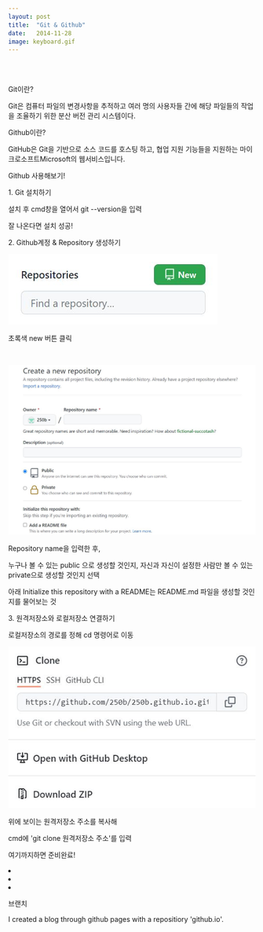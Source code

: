 ```yaml
---
layout: post
title:  "Git & Github"
date:   2014-11-28
image: keyboard.gif
---
```

<br><br>
<p class="intro"><span class="dropcap"></span>Git이란?<p>
<p class="firstpost">Git은 컴퓨터 파일의 변경사항을 추적하고 여러 명의 사용자들 간에 해당 파일들의 작업을 조율하기 위한 분산 버전 관리 시스템이다.<p>
<p class="intro"><span class="dropcap"></span>Github이란?<p>
<p class="firstpost">GitHub은 Git을 기반으로 소스 코드를 호스팅 하고, 협업 지원 기능들을 지원하는 마이크로소프트Microsoft의 웹서비스입니다. <p>
<p class="intro"><span class="dropcap"></span>Github 사용해보기!<p>
<p class="firstpost">
    <p>1. Git 설치하기</p>
        <p>설치 후 cmd창을 열어서 git --version을 입력</p>
        <p>잘 나온다면 설치 성공!</p>
    <p>2. Github계정 & Repository 생성하기</p>
        <P><img src="/assets/img/repository.jpg" alt=""><P>
        <p>초록색 new 버튼 클릭</p>
        <br>
        <P><img src="/assets/img/create.jpg" alt=""><P>
        <p>Repository name을 입력한 후,</p>
        <p>누구나 볼 수 있는 public 으로 생성할 것인지, 자신과 자신이 설정한 사람만 볼 수 있는 private으로 생성할 것인지 선택</p>
        <p>아래 Initialize this repository with a README는 README.md 파일을 생성할 것인지를 물어보는 것</p>
    <p>3. 원격저장소와 로컬저장소 연결하기</p>
        <p>로컬저장소의 경로를 정해 cd 명령어로 이동</p>
        <P><img src="/assets/img/clone.jpg" alt=""><P>
        <p>위에 보이는 원격저장소 주소를 복사해</p>
        <p>cmd에 'git clone 원격저장소 주소'를 입력</p>
    <p>여기까지하면 준비완료!</p>
    <li></li>
    <li></li>
    <li></li>
    
<p>
<p class="intro"><span class="dropcap"></span>브랜치<p>
<p class="firstpost">I created a blog through github pages with a repositiory 'github.io'.<p>
